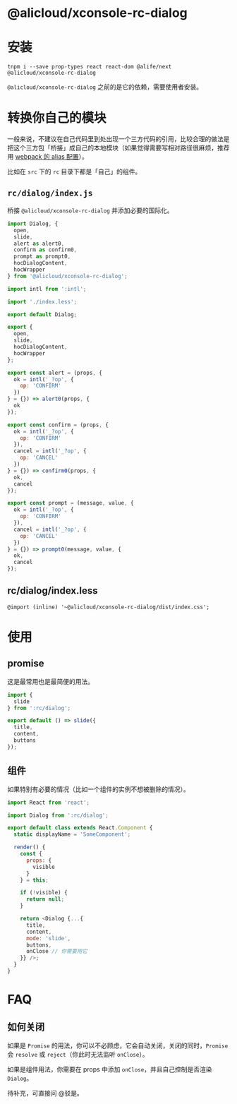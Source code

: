 @alicloud/xconsole-rc-dialog
====

# 安装

```
tnpm i --save prop-types react react-dom @alife/next @alicloud/xconsole-rc-dialog
```

`@alicloud/xconsole-rc-dialog` 之前的是它的依赖，需要使用者安装。

# 转换你自己的模块

一般来说，不建议在自己代码里到处出现一个三方代码的引用，比较合理的做法是把这个三方包「桥接」成自己的本地模块（如果觉得需要写相对路径很麻烦，推荐用 [webpack 的 alias 配置](https://webpack.js.org/configuration/resolve/#resolve-alias)）。

比如在 `src` 下的 `rc` 目录下都是「自己」的组件。

## `rc/dialog/index.js`

桥接 `@alicloud/xconsole-rc-dialog` 并添加必要的国际化。

```js
import Dialog, {
  open,
  slide,
  alert as alert0,
  confirm as confirm0,
  prompt as prompt0,
  hocDialogContent,
  hocWrapper
} from '@alicloud/xconsole-rc-dialog';

import intl from ':intl';

import './index.less';

export default Dialog;

export {
  open,
  slide,
  hocDialogContent,
  hocWrapper
};

export const alert = (props, {
  ok = intl('_?op', {
    op: 'CONFIRM'
  })
} = {}) => alert0(props, {
  ok
});

export const confirm = (props, {
  ok = intl('_?op', {
    op: 'CONFIRM'
  }),
  cancel = intl('_?op', {
    op: 'CANCEL'
  })
} = {}) => confirm0(props, {
  ok,
  cancel
});

export const prompt = (message, value, {
  ok = intl('_?op', {
    op: 'CONFIRM'
  }),
  cancel = intl('_?op', {
    op: 'CANCEL'
  })
} = {}) => prompt0(message, value, {
  ok,
  cancel
});
```

## rc/dialog/index.less

```less
@import (inline) '~@alicloud/xconsole-rc-dialog/dist/index.css';
```

# 使用

## promise

这是最常用也是最简便的用法。

```js
import {
  slide
} from ':rc/dialog';

export default () => slide({
  title,
  content,
  buttons
});
```

## 组件

如果特别有必要的情况（比如一个组件的实例不想被删除的情况）。

```js
import React from 'react';

import Dialog from ':rc/dialog';

export default class extends React.Component {
  static displayName = 'SomeComponent';

  render() {
    const {
      props: {
        visible
      }
    } = this;

    if (!visible) {
      return null;
    }

    return <Dialog {...{
      title,
      content,
      mode: 'slide',
      buttons,
      onClose // 你需要用它
    }} />;
  }
}
```

# FAQ

## 如何关闭

如果是 `Promise` 的用法，你可以不必顾虑，它会自动关闭，关闭的同时，`Promise` 会 `resolve` 或 `reject`（你此时无法监听 `onClose`）。

如果是组件用法，你需要在 props 中添加 `onClose`，并且自己控制是否渲染 `Dialog`。

待补充，可直接问 @驳是。